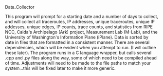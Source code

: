 Data_Collector

This program will prompt for a starting date and a number of days to collect, and will collect all traceroutes, IP addresses, unique traceroutes, unique IP addesses, unique edges, IP counts, trace counts, and statistics from RIPE NCC, Caida's Archipelago (Ark) project, Measurement Lab (M-Lab), and the University of Washington's Information Plane (iPlane). Data is sorted by date in files that are formatted in a consistent manner. There are several dependencies, which will be evident when you attempt to run. (I will outline these later). The program runs in a C language wrapper, but calls several .cpp and .py files along the way, some of which need to be compiled ahead of time. Adjustments will need to be made to the file paths to match your system...this will be fixed later to make it more generic.
